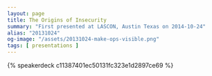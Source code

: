 ```yaml
---
layout: page
title: The Origins of Insecurity
summary: "First presented at LASCON, Austin Texas on 2014-10-24"
alias: "20131024"
og-image: "/assets/20131024-make-ops-visible.png"
tags: [ presentations ]
---
```


{% speakerdeck c11387401ec50131fc323e1d2897ce69 %}



